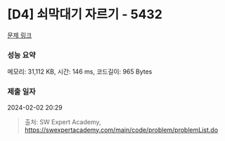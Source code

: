 # [D4] 쇠막대기 자르기 - 5432 

[문제 링크](https://swexpertacademy.com/main/code/problem/problemDetail.do?contestProbId=AWVl47b6DGMDFAXm) 

### 성능 요약

메모리: 31,112 KB, 시간: 146 ms, 코드길이: 965 Bytes

### 제출 일자

2024-02-02 20:29



> 출처: SW Expert Academy, https://swexpertacademy.com/main/code/problem/problemList.do